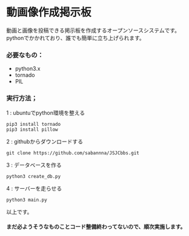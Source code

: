 # 動画像作成掲示板
動画と画像を投稿できる掲示板を作成するオープンソースシステムです。
pythonでかかれており、誰でも簡単に立ち上げられます。

### 必要なもの：
- python3.x
- tornado
- PIL

### 実行方法；
1 : ubuntuでpython環境を整える
```
pip3 install tornado
pip3 install pillow
```

2 : githubからダウンロードする
```
git clone https://github.com/sabannna/JSJCbbs.git
```

3 : データベースを作る
```
python3 create_db.py
```

4 : サーバーを走らせる
```
python3 main.py
```

以上です。



#### まだ必ようそうなものことコード整備終わってないので、順次実施します。
